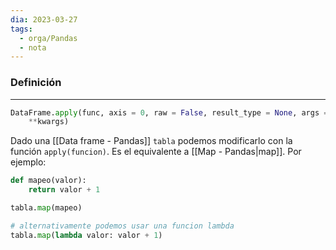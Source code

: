 ```yaml
---
dia: 2023-03-27
tags:
  - orga/Pandas
  - nota
---
```

### Definición
---
``` python
DataFrame.apply(func, axis = 0, raw = False, result_type = None, args = (),
	**kwargs)
```

Dado una [[Data frame - Pandas]] `tabla` podemos modificarlo con la función `apply(funcion)`. Es el equivalente a [[Map - Pandas|map]]. Por ejemplo:

``` python
def mapeo(valor):
	return valor + 1

tabla.map(mapeo)

# alternativamente podemos usar una funcion lambda
tabla.map(lambda valor: valor + 1)
```
